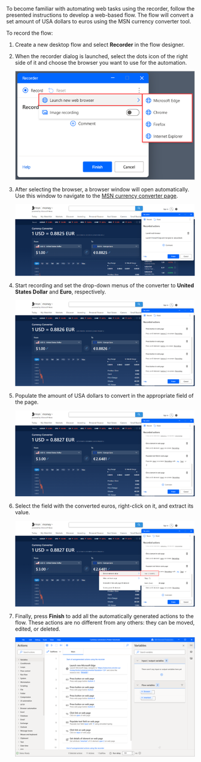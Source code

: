 To become familiar with automating web tasks using the recorder, follow the presented instructions to develop a web-based flow. The flow will convert a set amount of USA dollars to euros using the MSN currency converter tool.

To record the flow:

1. Create a new desktop flow and select **Recorder** in the flow designer. 

1. When the recorder dialog is launched, select the dots icon of the right side of it and choose the browser you want to use for the automation.

    ![Screenshot of the launch new browser option in the recorder window.](..\media\launch-new-browser-recorder.png)

1. After selecting the browser, a browser window will open automatically. Use this window to navigate to the [MSN currency converter page](https://www.msn.com/en-us/money/tools/currencyconverter).

    ![Screenshot of the MSN currency converter page.](..\media\msn-currency-converter-page.png)

1. Start recording and set the drop-down menus of the converter to **United States Dollar** and **Euro**, respectively.

    ![Screenshot of the currency drop-down menus in the MSN currency converter page.](..\media\msn-currency-converter-page-drop-down-menus.png)

1. Populate the amount of USA dollars to convert in the appropriate field of the page.

    ![Screenshot of the populated USA dollar field in the MSN currency converter page.](..\media\msn-currency-converter-page-populated-dollars.png)

1. Select the field with the converted euros, right-click on it, and extract its value.

    ![Screenshot of the option to extract the converted euros from the MSN currency converter page.](..\media\msn-currency-converter-page-extracted-euros.png)

1. Finally, press **Finish** to add all the automatically generated actions to the flow. These actions are no different from any others: they can be moved, edited, or deleted.

    ![Screenshot of the generated actions in the workspace.](..\media\recorder-generated-actions-workspace.png)